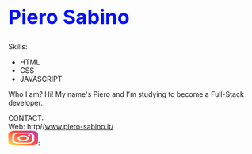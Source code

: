 <img>
<h1 style="font-size:40px; color: #01f;">Piero Sabino</h1>

Skills:
- HTML
- CSS 
- JAVASCRIPT


Who I am?
Hi! My name's Piero and I'm studying to become a Full-Stack developer.

CONTACT:<br/>
Web: http//www.piero-sabino.it/<br/>
<img src="/img/instagram.svg" width="60px" height="30px">:  
